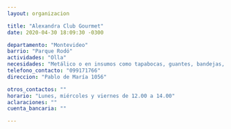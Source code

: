 ```yaml
---
layout: organizacion

title: "Alexandra Club Gourmet"
date: 2020-04-30 18:09:30 -0300

departamento: "Montevideo"
barrio: "Parque Rodó"
actividades: "Olla"
necesidades: "Metálico o en insumos como tapabocas, guantes, bandejas, tenedores descartables, alcohol e hipoclorito. También llaman a voluntarios menores de 60 años."
telefono_contacto: "099171766"
direccion: "Pablo de María 1056"

otros_contactos: ""
horario: "Lunes, miércoles y viernes de 12.00 a 14.00"
aclaraciones: ""
cuenta_bancaria: ""

---
```

